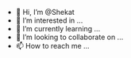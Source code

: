 - 👋 Hi, I’m @Shekat
- 👀 I’m interested in ...
- 🌱 I’m currently learning ...
- 💞️ I’m looking to collaborate on ...
- 📫 How to reach me ...

<!---
Shekat/Shekat is a ✨ special ✨ repository because its `README.md` (this file) appears on your GitHub profile.
You can click the Preview link to take a look at your changes.
--->
